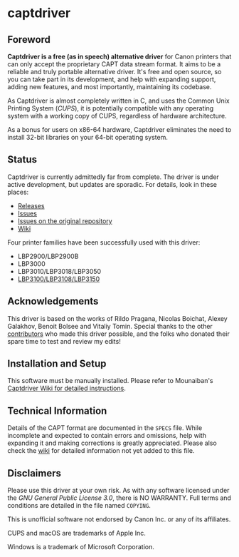 # captdriver

## Foreword
**Captdriver is a free (as in speech) alternative driver** for Canon 
printers that can only accept the proprietary CAPT data stream format.
It aims to be a reliable and truly portable alternative driver. 
It's free and open source, so you can take part in its development, 
and help with expanding support, adding new features, and most importantly,
maintaining its codebase.

As Captdriver is almost completely written in C, and uses the 
Common Unix Printing System (*CUPS*), it is potentially compatible
with any operating system with a working copy of CUPS, regardless of
hardware architecture.

As a bonus for users on x86-64 hardware, Captdriver eliminates the
need to install 32-bit libraries on your 64-bit operating system.

## Status
Captdriver is currently admittedly far from complete. The driver is
under active development, but updates are sporadic. For details, look
in these places:

* [Releases](https://github.com/mounaiban/captdriver/releases)
* [Issues](https://github.com/mounaiban/captdriver/issues)
* [Issues on the original repository](https://github.com/agalakhov/captdriver/issues)
* [Wiki](https://github.com/mounaiban/captdriver/wiki)

Four printer families have been successfully used with this driver:

* LBP2900/LBP2900B
* LBP3000
* LBP3010/LBP3018/LBP3050
* [LBP3100/LBP3108/LBP3150](https://github.com/agalakhov/captdriver/issues/13)

## Acknowledgements
This driver is based on the works of Rildo Pragana, Nicolas Boichat,
Alexey Galakhov, Benoit Bolsee and Vitaliy Tomin. Special thanks to
the other [contributors](https://github.com/agalakhov/captdriver/graphs/contributors)
who made this driver possible, and the folks who donated their spare
time to test and review my edits!

## Installation and Setup
This software must be manually installed. Please refer to Mounaiban's
[Captdriver Wiki for detailed instructions](https://github.com/mounaiban/captdriver/wiki/Building-and-Installing-captdriver:-A-Unified-Guide).

## Technical Information
Details of the CAPT format are documented in the `SPECS` file.
While incomplete and expected to contain errors and omissions, 
help with expanding it and making corrections is greatly 
appreciated. Please also check the [wiki] for detailed information 
not yet added to this file.

## Disclaimers
Please use this driver at your own risk. As with any software licensed
under the *GNU General Public License 3.0*, there is NO WARRANTY.
Full terms and conditions are detailed in the file named `COPYING`.

This is unofficial software not endorsed by Canon Inc. or any of its
affiliates.

CUPS and macOS are trademarks of Apple Inc.

Windows is a trademark of Microsoft Corporation.

[ibm]: https://www-01.ibm.com/support/docview.wss?uid=nas8N1019527 "IBM. IBM Information on Printers by Canon. IBM Support. 
Reference #N1019527. Updated 2017-03-28."

[wiki]: https://github.com/mounaiban/captdriver/wiki "Mounaiban's captdriver Wiki."
